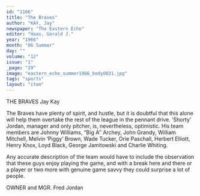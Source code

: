 ```yaml
---
id: "1166"
title: "The Braves"
author: "KAY, Jay"
newspaper: "The Eastern Echo"
editor: "Haas, Gerald J."
year: "1966"
month: "06 Summer"
day: ""
volume: "12"
issue: "1"
_page: "29"
image: "eastern_echo_summer1966_body0031.jpg"
tags: "sports"
layout: "item"
---
```

THE BRAVES
Jay Kay

The Braves have plenty of spirit, and hustle, but
it is doubtful that this alone will help them overtake the
rest of the league in the pennant drive. ‘Shorty’ Jordan,
manager and only pitcher, is, nevertheless, optimistic. His
team members are Johnny Williams, “Big A’’ Archey, John
Grandy, William Mitchell, Melvin ‘Piggy’ Brown, Wade
Tucker, Orie Paschall, Herbert Elliott, Henry Knox, Loyd
Black, George Jamitowski and Charlie Whiting.

Any accurate description of the team would have to
include the observation that these guys enjoy playing the
game, and with a break here and there or a player or
two more with genuine game savvy they could surprise a
lot of people.

OWNER and MGR. Fred Jordan
